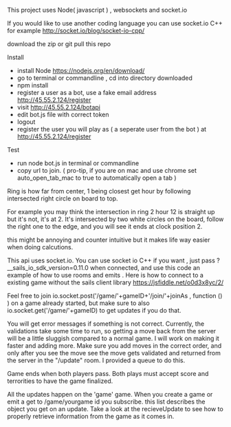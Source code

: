This project uses Node( javascript ) , websockets and socket.io

If you would like to use another coding language you can use socket.io
C++ for example http://socket.io/blog/socket-io-cpp/

download the zip or git pull this repo

Install
- install Node https://nodejs.org/en/download/
- go to terminal or commandline , cd into directory downloaded
- npm install
- register a user as a bot, use a fake email address  http://45.55.2.124/register
- visit http://45.55.2.124/botapi
- edit bot.js file with correct token
- logout
- register the user you will play as ( a seperate user from the bot ) at http://45.55.2.124/register

Test
- run node bot.js in terminal or commandline
- copy url to join. ( pro-tip, if you are on mac and use chrome set auto_open_tab_mac to true to automatically open a tab )


Ring is how far from center, 1 being closest
get hour by following intersected right circle on board to top. 

For example you may think the intersection in ring 2 hour 12 is straight up but it's not, it's at 2. It's intersected by two white circles on the board, follow the right one to the edge, and you will see it ends at clock position 2.

this might be annoying and counter intuitive but it makes life way easier when doing calcutions.

This api uses socket.io. You can use socket io C++ if you want , just pass ?__sails_io_sdk_version=0.11.0 when connected, and use this code an example of how to use rooms and emits . Here is how to connect to a existing game without the sails client library https://jsfiddle.net/o0d3x8yc/2/

Feel free to join io.socket.post('/game/'+gameID+'/join/'+joinAs , function () ) on a game already started, but make sure to also io.socket.get('/game/'+gameID) to get updates if you do that.

You will get error messages if something is not correct. Currently, the validations take some time to run, so getting a move back from the server will be a little sluggish compared to a normal game. I will work on making it faster and adding more. Make sure you add moves in the correct order, and only after you see the move see the move gets validated and returned from the server in the "/update" room. I provided a queue to do this.

Game ends when both players pass. Both plays must accept score and terrorities to have the game finalized.

All the updates happen on the 'game' game. When you create a game or emit a get to /game/yourgame id you subscribe. this list describes the object you get on an update.  Take a look at the recieveUpdate to see how to properly retrieve information from the game as it comes in. 
